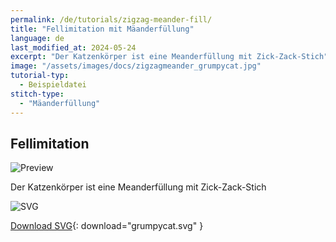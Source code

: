 ```yaml
---
permalink: /de/tutorials/zigzag-meander-fill/
title: "Fellimitation mit Mäanderfüllung"
language: de
last_modified_at: 2024-05-24
excerpt: "Der Katzenkörper ist eine Meanderfüllung mit Zick-Zack-Stich"
image: "/assets/images/docs/zigzagmeander_grumpycat.jpg"
tutorial-typ:
  - Beispieldatei
stitch-type:
  - "Mäanderfüllung"
---
```


## Fellimitation

![Preview](/assets/images/docs/zigzagmeander_grumpycat.jpg)

Der Katzenkörper ist eine Meanderfüllung mit Zick-Zack-Stich

![SVG](/assets/images/docs/zigzagmeander_grumpycat.jpg)

[Download SVG](/assets/images/tutorials/samples/grumpycat.svg){: download="grumpycat.svg" }
